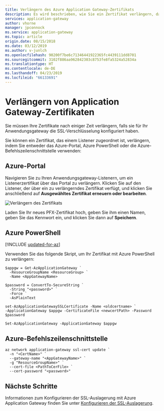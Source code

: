 ```yaml
---
title: Verlängern des Azure Application Gateway-Zertifikats
description: Es wird beschrieben, wie Sie ein Zertifikat verlängern, das einem Anwendungsgateway-Listener zugeordnet ist.
services: application-gateway
author: vhorne
manager: jpconnock
ms.service: application-gateway
ms.topic: article
origin.date: 08/15/2018
ms.date: 03/12/2019
ms.author: v-junlch
ms.openlocfilehash: 90200f7be6c71346441922365fc4439111dd8701
ms.sourcegitcommit: 3102f886aa962842303c8753fe8fa5324a52834a
ms.translationtype: HT
ms.contentlocale: de-DE
ms.lasthandoff: 04/23/2019
ms.locfileid: "66133691"
---
```

# <a name="renew-application-gateway-certificates"></a>Verlängern von Application Gateway-Zertifikaten

Sie müssen Ihre Zertifikate nach einiger Zeit verlängern, falls sie für Ihr Anwendungsgateway die SSL-Verschlüsselung konfiguriert haben.

Sie können ein Zertifikat, das einem Listener zugeordnet ist, verlängern, indem Sie entweder das Azure-Portal, Azure PowerShell oder die Azure-Befehlszeilenschnittstelle verwenden:

## <a name="azure-portal"></a>Azure-Portal

Navigieren Sie zu Ihren Anwendungsgateway-Listenern, um ein Listenerzertifikat über das Portal zu verlängern. Klicken Sie auf den Listener, der über ein zu verlängerndes Zertifikat verfügt, und klicken Sie anschließend auf **Ausgewähltes Zertifikat erneuern oder bearbeiten**.

![Verlängern des Zertifikats](./media/renew-certificate/ssl-cert.png)

Laden Sie Ihr neues PFX-Zertifikat hoch, geben Sie ihm einen Namen, geben Sie das Kennwort ein, und klicken Sie dann auf **Speichern**.

## <a name="azure-powershell"></a>Azure PowerShell

[!INCLUDE [updated-for-az](../../includes/updated-for-az.md)]

Verwenden Sie das folgende Skript, um Ihr Zertifikat mit Azure PowerShell zu verlängern:

```azurepowershell
$appgw = Get-AzApplicationGateway `
  -ResourceGroupName <ResourceGroup> `
  -Name <AppGatewayName>

$password = ConvertTo-SecureString `
  -String "<password>" `
  -Force `
  -AsPlainText

set-AzApplicationGatewaySSLCertificate -Name <oldcertname> `
-ApplicationGateway $appgw -CertificateFile <newcertPath> -Password $password

Set-AzApplicationGateway -ApplicationGateway $appgw
```
## <a name="azure-cli"></a>Azure-Befehlszeilenschnittstelle

```azurecli
az network application-gateway ssl-cert update `
  -n "<CertName>" `
  --gateway-name "<AppGatewayName>" `
  -g "ResourceGroupName>" `
  --cert-file <PathToCerFile> `
  --cert-password "<password>"
```

## <a name="next-steps"></a>Nächste Schritte

Informationen zum Konfigurieren der SSL-Auslagerung mit Azure Application Gateway finden Sie unter [Konfigurieren der SSL-Auslagerung](application-gateway-ssl-portal.md).

<!-- Update_Description: code update -->